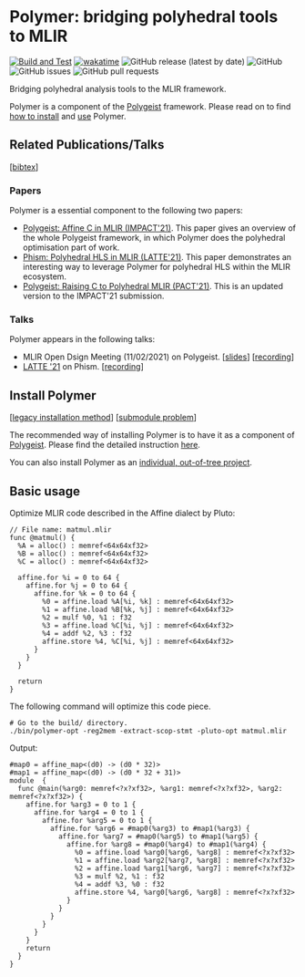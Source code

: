 # Polymer: bridging polyhedral tools to MLIR

[![Build and Test](https://github.com/kumasento/polymer/actions/workflows/buildAndTest.yml/badge.svg)](https://github.com/kumasento/polymer/actions/workflows/buildAndTest.yml)
[![wakatime](https://wakatime.com/badge/github/kumasento/polymer.svg)](https://wakatime.com/badge/github/kumasento/polymer)
![GitHub release (latest by date)](https://img.shields.io/github/v/release/kumasento/polymer)
![GitHub](https://img.shields.io/github/license/kumasento/polymer)
![GitHub issues](https://img.shields.io/github/issues/kumasento/polymer)
![GitHub pull requests](https://img.shields.io/github/issues-pr/kumasento/polymer)

Bridging polyhedral analysis tools to the MLIR framework.

Polymer is a component of the [Polygeist](https://github.com/wsmoses/Polygeist) framework.
Please read on to find [how to install](#install-polymer) and [use](#basic-usage) Polymer.

## Related Publications/Talks

[[bibtex](resources/polymer.bib)]

### Papers

Polymer is a essential component to the following two papers:

* [Polygeist: Affine C in MLIR (IMPACT'21)](https://acohen.gitlabpages.inria.fr/impact/impact2021/papers/IMPACT_2021_paper_1.pdf). This paper gives an overview of the whole Polygeist framework, in which Polymer does the polyhedral optimisation part of work.
* [Phism: Polyhedral HLS in MLIR (LATTE'21)](https://capra.cs.cornell.edu/latte21/paper/1.pdf). This paper demonstrates an interesting way to leverage Polymer for polyhedral HLS within the MLIR ecosystem.
* [Polygeist: Raising C to Polyhedral MLIR (PACT'21)](https://c.wsmoses.com/papers/Polygeist_PACT.pdf). This is an updated version to the IMPACT'21 submission.

### Talks

Polymer appears in the following talks:

* MLIR Open Dsign Meeting (11/02/2021) on Polygeist. [[slides](https://drive.google.com/file/d/1YJhPBpW77WX53Rxxt2TLbEhdbrOFwDy4/view?usp=sharing)] [[recording](https://drive.google.com/file/d/1P14UrXMlR6WbHR_YrSJVsb7h3cLdr5-h/view?usp=sharing)]
* [LATTE '21](https://capra.cs.cornell.edu/latte21/) on Phism. [[recording](https://youtu.be/50UjVlDF1Us)]


## Install Polymer

[[legacy installation method](docs/LEGACY_INSTALL_METHOD.md)]
[[submodule problem](docs/WHY_NOT_SUBMODULE_LLVM.md)]

The recommended way of installing Polymer is to have it as a component of [Polygeist](https://github.com/wsmoses/Polygeist). Please find the detailed instruction [here](docs/INSTALL_WITHIN_POLYGEIST.md).

You can also install Polymer as an [individual, out-of-tree project](docs/INSTALL_INDIVIDUALLY.md). 

## Basic usage

Optimize MLIR code described in the Affine dialect by Pluto:

```mlir
// File name: matmul.mlir
func @matmul() {
  %A = alloc() : memref<64x64xf32>
  %B = alloc() : memref<64x64xf32>
  %C = alloc() : memref<64x64xf32>

  affine.for %i = 0 to 64 {
    affine.for %j = 0 to 64 {
      affine.for %k = 0 to 64 {
        %0 = affine.load %A[%i, %k] : memref<64x64xf32>
        %1 = affine.load %B[%k, %j] : memref<64x64xf32>
        %2 = mulf %0, %1 : f32
        %3 = affine.load %C[%i, %j] : memref<64x64xf32>
        %4 = addf %2, %3 : f32
        affine.store %4, %C[%i, %j] : memref<64x64xf32>
      }
    }
  }

  return
}
```

The following command will optimize this code piece.

```shell
# Go to the build/ directory.
./bin/polymer-opt -reg2mem -extract-scop-stmt -pluto-opt matmul.mlir 
```

Output:

```mlir
#map0 = affine_map<(d0) -> (d0 * 32)>
#map1 = affine_map<(d0) -> (d0 * 32 + 31)>
module  {
  func @main(%arg0: memref<?x?xf32>, %arg1: memref<?x?xf32>, %arg2: memref<?x?xf32>) {
    affine.for %arg3 = 0 to 1 {
      affine.for %arg4 = 0 to 1 {
        affine.for %arg5 = 0 to 1 {
          affine.for %arg6 = #map0(%arg3) to #map1(%arg3) {
            affine.for %arg7 = #map0(%arg5) to #map1(%arg5) {
              affine.for %arg8 = #map0(%arg4) to #map1(%arg4) {
                %0 = affine.load %arg0[%arg6, %arg8] : memref<?x?xf32>
                %1 = affine.load %arg2[%arg7, %arg8] : memref<?x?xf32>
                %2 = affine.load %arg1[%arg6, %arg7] : memref<?x?xf32>
                %3 = mulf %2, %1 : f32
                %4 = addf %3, %0 : f32
                affine.store %4, %arg0[%arg6, %arg8] : memref<?x?xf32>
              }
            }
          }
        }
      }
    }
    return
  }
}
```
